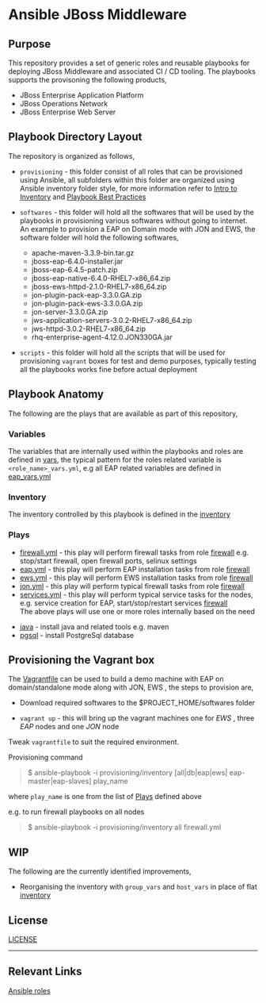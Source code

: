 # Ansible JBoss Middleware

## Purpose

This repository provides a set of generic roles and reusable playbooks for deploying JBoss Middleware and associated CI / CD tooling.  The playbooks supports the provisoning the following products,

* JBoss Enterprise Application Platform 
* JBoss Operations Network
* JBoss Enterprise Web Server

## Playbook Directory Layout

The repository is organized as follows,

*  `provisioning` - this folder consist of all roles that can be provisioned using Ansible, all subfolders within this folder are organized using Ansible inventory folder style, for more information refer to [Intro to Inventory](http://docs.ansible.com/ansible/intro_inventory.html) and [Playbook Best Practices](http://docs.ansible.com/ansible/playbooks_best_practices.html)

* `softwares` - this folder will hold all the softwares that will be used by the playbooks in provisioning various softwares without going to internet.
An example to provision a EAP on Domain mode with JON and EWS, the software folder will hold the following softwares,
	<ul>
	<li>apache-maven-3.3.9-bin.tar.gz</li>
	<li>jboss-eap-6.4.0-installer.jar</li>
	<li>jboss-eap-6.4.5-patch.zip</li>
	<li>jboss-eap-native-6.4.0-RHEL7-x86_64.zip</li>
	<li>jboss-ews-httpd-2.1.0-RHEL7-x86_64.zip</li>
	<li>jon-plugin-pack-eap-3.3.0.GA.zip</li>
	<li>jon-plugin-pack-ews-3.3.0.GA.zip</li>
	<li>jon-server-3.3.0.GA.zip</li>
	<li>jws-application-servers-3.0.2-RHEL7-x86_64.zip</li>
	<li>jws-httpd-3.0.2-RHEL7-x86_64.zip</li>
	<li>rhq-enterprise-agent-4.12.0.JON330GA.jar</li>
	</ul>

* `scripts` - this folder will hold all the scripts that will be used for provisioning `vagrant` boxes for test and demo purposes, typically testing all the playbooks works fine before actual deployment

## Playbook Anatomy
The following are the plays that are available as part of this repository,
 
### Variables
The variables that are internally used within the playbooks and roles are defined in [vars](provisioning/vars), the typical pattern for the roles related variable is `<role_name>_vars.yml`, e.g all EAP related variables are defined in [eap_vars.yml](vars/eap_vars.yml)

### Inventory 
The inventory controlled by this playbook is defined in the [inventory](provisioning/inventory) 

### Plays
* [firewall.yml](provisioning/firewall.yml) - this play will perform firewall tasks from role [firewall](provisioning/roles/firewall) e.g. stop/start firewall, open firewall ports, selinux settings
*  [eap.yml](provisioning/eap.yml) - this play will perform EAP installation tasks from role [firewall](provisioning/roles/eap)
* [ews.yml](provisioning/ews.yml) - this play will perform EWS installation tasks from role [firewall](provisioning/roles/ews)
* [jon.yml](provisioning/jon.yml) - this play will perform typical firewall tasks from role [firewall](provisioning/roles/jon)
*  [services.yml](provisioning/services.yml) - this play will perform typical service tasks for the nodes, e.g. service creation for EAP, start/stop/restart services [firewall](provisioning/roles/services) <br/>
The above plays will use one or more roles internally based on the need 
 - [java](provisioning/roles/java) - install java and related tools e.g. maven
 - [pgsql](provisioning/roles/pgsql) - install PostgreSql database 

## Provisioning the Vagrant box

The [Vagrantfile](Vagrantfile) can be used to build a demo machine with EAP on domain/standalone mode along with JON, EWS , the steps to provision are,

* Download required softwares to the $PROJECT_HOME/softwares folder

* `vagrant up` - this will bring up the vagrant machines one for *EWS* , three *EAP* nodes and one *JON* node

Tweak `vagrantfile` to suit the required environment.

Provisioning command

> $ ansible-playbook -i provisioning/inventory [all|db|eap|ews| eap-master|eap-slaves] play_name

where `play_name` is one from the list of [Plays](#plays) defined above

e.g. to run firewall playbooks on all nodes

> $  ansible-playbook -i provisioning/inventory all firewall.yml

## WIP
The following are the currently identified improvements,

 - Reorganising the inventory with `group_vars` and `host_vars` in place of flat [inventory](provisioning/inventory)  

## License 
[LICENSE](LICENSE)

----------


## Relevant Links

[Ansible roles](http://docs.ansible.com/ansible/playbooks_roles.html/ "Ansible Roles")